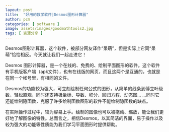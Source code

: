 ```yaml
---
layout: post
title:  "好用的数学软件|Desmos图形计算器"
author: pcm
categories: [ software ]
image: assets/images/goodmathtools2.jpg
tags: [ 资源分享 ]
---
```


Desmos图形计算器，这个软件，被部分网友译作“呆萌”，但是实际上它同“呆萌”恰恰相反。今天就让我们一起走进它！
 
Desmos 图形计算器，是一个在线的、免费的、绘制平面图形的软件。这个软件有手机版客户端（apk文件），也有在线版的网页，而且这两个是互通的，也就是在同一个帐号里，有相同的文件。

Desmos的功能较为强大，可立刻绘制任何公式的图形，从简单的线条到傅立叶级数，轻松直观，同时还支持极坐标、导数、积分、回归方程、动态图... ...同时它还能绘制隐函数，克服了许多绘制函数图形的软件不能绘制隐函数的缺点。

在实际操作过程中，较为容易上手。绘制的图像也可以被拖动、缩放，能让我们更好地了解图像的特性。总而言之，相信Desmos，以其简洁的界面，易于操作以及较为强大的功能等性质能为我们学习平面图形时提供帮助。

